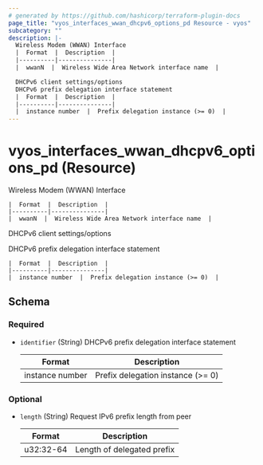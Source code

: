 ```yaml
---
# generated by https://github.com/hashicorp/terraform-plugin-docs
page_title: "vyos_interfaces_wwan_dhcpv6_options_pd Resource - vyos"
subcategory: ""
description: |-
  Wireless Modem (WWAN) Interface
  |  Format  |  Description  |
  |----------|---------------|
  |  wwanN  |  Wireless Wide Area Network interface name  |

  DHCPv6 client settings/options
  DHCPv6 prefix delegation interface statement
  |  Format  |  Description  |
  |----------|---------------|
  |  instance number  |  Prefix delegation instance (>= 0)  |
---
```


# vyos_interfaces_wwan_dhcpv6_options_pd (Resource)

Wireless Modem (WWAN) Interface

    |  Format  |  Description  |
    |----------|---------------|
    |  wwanN  |  Wireless Wide Area Network interface name  |

DHCPv6 client settings/options

DHCPv6 prefix delegation interface statement

    |  Format  |  Description  |
    |----------|---------------|
    |  instance number  |  Prefix delegation instance (>= 0)  |



<!-- schema generated by tfplugindocs -->
## Schema

### Required

- `identifier` (String) DHCPv6 prefix delegation interface statement

    |  Format  |  Description  |
    |----------|---------------|
    |  instance number  |  Prefix delegation instance (>= 0)  |

### Optional

- `length` (String) Request IPv6 prefix length from peer

    |  Format  |  Description  |
    |----------|---------------|
    |  u32:32-64  |  Length of delegated prefix  |
